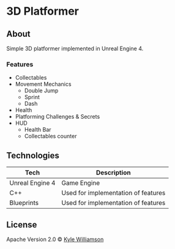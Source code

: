 # 3D Platformer

## About

Simple 3D platformer implemented in Unreal Engine 4.

### Features

* Collectables
* Movement Mechanics
    * Double Jump
    * Sprint
    * Dash
* Health
* Platforming Challenges & Secrets
* HUD
    * Health Bar
    * Collectables counter

## Technologies

| **Tech** | **Description** |
|----------|-----------------|
| Unreal Engine 4 | Game Engine |
| C++ | Used for implementation of features |
| Blueprints | Used for implementation of features |

## License

Apache Version 2.0 © [Kyle Williamson ](https://github.com/kyledmw)

